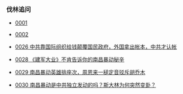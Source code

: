 ### 伐林追问

- [0001]()
- [0002]()
- [0026 中共靠国际组织给钱颠覆国民政府，外国拿出帐本，中共才认帐](https://youtu.be/ttA8PBp7iGE)
- [0028 《建军大业》不肯告诉你的南昌暴动秘辛](https://youtu.be/JsSVosa8HT4)

- [0029 南昌暴动英雄排座次，周恩来一槌定音驳斥胡乔木](https://youtu.be/m0U2xWWVhQI)
- [0030 南昌暴动是中共独立发动的吗？斯大林为何突然变卦？](https://youtu.be/FKcDhahTCjI)
